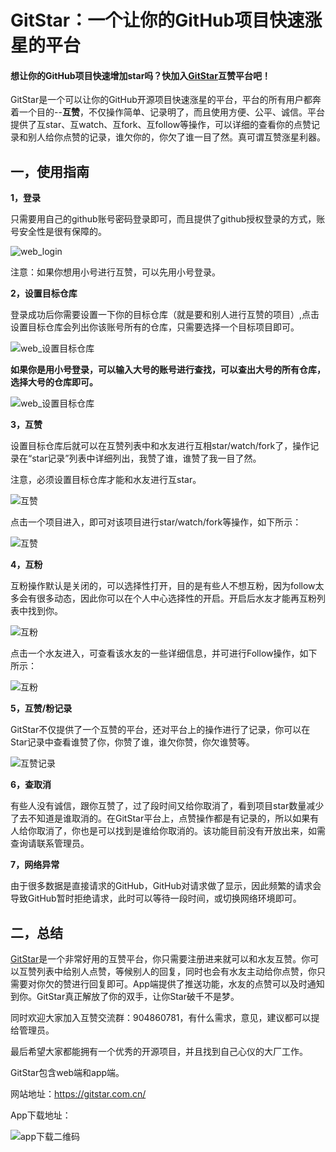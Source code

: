 # GitStar：一个让你的GitHub项目快速涨星的平台

#### 想让你的GitHub项目快速增加star吗？快加入[GitStar](gitstar.com.cn)互赞平台吧！

GitStar是一个可以让你的GitHub开源项目快速涨星的平台，平台的所有用户都奔着一个目的--**互赞**，不仅操作简单、记录明了，而且使用方便、公平、诚信。平台提供了互star、互watch、互fork、互follow等操作，可以详细的查看你的点赞记录和别人给你点赞的记录，谁欠你的，你欠了谁一目了然。真可谓互赞涨星利器。

## 一，使用指南

**1，登录**

只需要用自己的github账号密码登录即可，而且提供了github授权登录的方式，账号安全性是很有保障的。

![web_login](https://wangsj.oss-cn-shanghai.aliyuncs.com/gitstar-img/web_login.PNG)

注意：如果你想用小号进行互赞，可以先用小号登录。

**2，设置目标仓库**

登录成功后你需要设置一下你的目标仓库（就是要和别人进行互赞的项目）,点击设置目标仓库会列出你该账号所有的仓库，只需要选择一个目标项目即可。

![web_设置目标仓库](https://wangsj.oss-cn-shanghai.aliyuncs.com/gitstar-img/web_set_repo.PNG)

**如果你是用小号登录，可以输入大号的账号进行查找，可以查出大号的所有仓库，选择大号的仓库即可。**

![web_设置目标仓库](https://wangsj.oss-cn-shanghai.aliyuncs.com/gitstar-img/set_repo.PNG)



**3，互赞**

设置目标仓库后就可以在互赞列表中和水友进行互相star/watch/fork了，操作记录在“star记录”列表中详细列出，我赞了谁，谁赞了我一目了然。

注意，必须设置目标仓库才能和水友进行互star。

![互赞](https://wangsj.oss-cn-shanghai.aliyuncs.com/gitstar-img/star_eachother.PNG)

点击一个项目进入，即可对该项目进行star/watch/fork等操作，如下所示：

![互赞](https://wangsj.oss-cn-shanghai.aliyuncs.com/gitstar-img/do_star.PNG)



**4，互粉**

互粉操作默认是关闭的，可以选择性打开，目的是有些人不想互粉，因为follow太多会有很多动态，因此你可以在个人中心选择性的开启。开启后水友才能再互粉列表中找到你。

![互粉](https://wangsj.oss-cn-shanghai.aliyuncs.com/gitstar-img/follow_eachother.PNG)

点击一个水友进入，可查看该水友的一些详细信息，并可进行Follow操作，如下所示：

![互粉](https://wangsj.oss-cn-shanghai.aliyuncs.com/gitstar-img/do_follow.PNG)



**5，互赞/粉记录**

GitStar不仅提供了一个互赞的平台，还对平台上的操作进行了记录，你可以在Star记录中查看谁赞了你，你赞了谁，谁欠你赞，你欠谁赞等。

![互赞记录](https://wangsj.oss-cn-shanghai.aliyuncs.com/gitstar-img/star_record.PNG)

**6，查取消**

有些人没有诚信，跟你互赞了，过了段时间又给你取消了，看到项目star数量减少了去不知道是谁取消的。在GitStar平台上，点赞操作都是有记录的，所以如果有人给你取消了，你也是可以找到是谁给你取消的。该功能目前没有开放出来，如需查询请联系管理员。

**7，网络异常**

由于很多数据是直接请求的GitHub，GitHub对请求做了显示，因此频繁的请求会导致GitHub暂时拒绝请求，此时可以等待一段时间，或切换网络环境即可。



## 二，总结

[GitStar](https://gitstar.com.cn/)是一个非常好用的互赞平台，你只需要注册进来就可以和水友互赞。你可以互赞列表中给别人点赞，等候别人的回复，同时也会有水友主动给你点赞，你只需要对你欠的赞进行回复即可。App端提供了推送功能，水友的点赞可以及时通知到你。GitStar真正解放了你的双手，让你Star破千不是梦。

同时欢迎大家加入互赞交流群：904860781，有什么需求，意见，建议都可以提给管理员。

最后希望大家都能拥有一个优秀的开源项目，并且找到自己心仪的大厂工作。

GitStar包含web端和app端。

网站地址：https://gitstar.com.cn/

App下载地址：

![app下载二维码](https://wangsj.oss-cn-shanghai.aliyuncs.com/gitstar-img/app_2d_code.png)